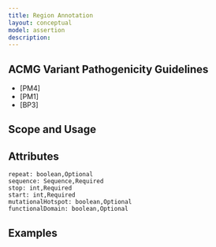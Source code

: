 ```yaml
---
title: Region Annotation
layout: conceptual
model: assertion
description: 
---
```



ACMG Variant Pathogenicity Guidelines
-------------------------------------
* [PM4]
* [PM1]
* [BP3]

Scope and Usage
---------------

Attributes
----------
    repeat: boolean,Optional
    sequence: Sequence,Required
    stop: int,Required
    start: int,Required
    mutationalHotspot: boolean,Optional
    functionalDomain: boolean,Optional

Examples
--------
